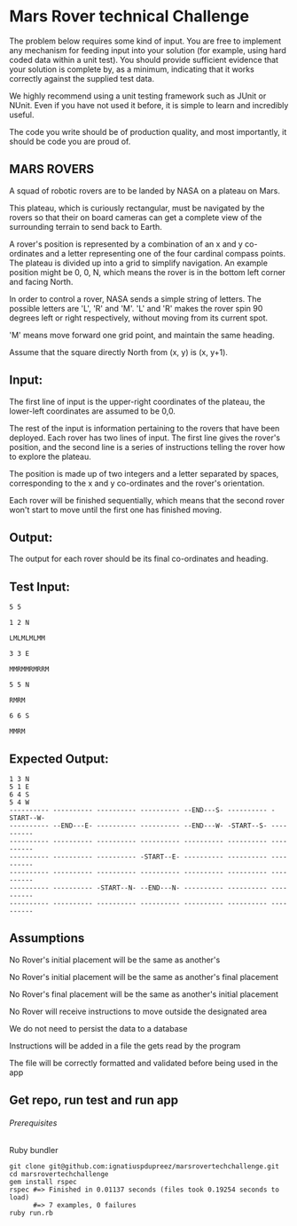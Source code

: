 # Mars Rover technical Challenge

The problem below requires some kind of input. You are free to implement any mechanism for feeding input into your solution (for example, using hard coded data within a unit test). You should provide sufficient evidence that your solution is complete by, as a minimum, indicating that it works correctly against the supplied test data.

We highly recommend using a unit testing framework such as JUnit or NUnit. Even if you have not used it before, it is simple to learn and incredibly useful.

The code you write should be of production quality, and most importantly, it should be code you are proud of.

## MARS ROVERS

A squad of robotic rovers are to be landed by NASA on a plateau on Mars.

This plateau, which is curiously rectangular, must be navigated by the rovers so that their on board cameras can get a complete view of the surrounding terrain to send back to Earth.

A rover's position is represented by a combination of an x and y co-ordinates and a letter representing one of the four cardinal compass points. The plateau is divided up into a grid to simplify navigation. An example position might be 0, 0, N, which means the rover is in the bottom left corner and facing North.

In order to control a rover, NASA sends a simple string of letters. The possible letters are 'L', 'R' and 'M'. 'L' and 'R' makes the rover spin 90 degrees left or right respectively, without moving from its current spot.

'M' means move forward one grid point, and maintain the same heading.

Assume that the square directly North from (x, y) is (x, y+1).

## Input:

The first line of input is the upper-right coordinates of the plateau, the lower-left coordinates are assumed to be 0,0.

The rest of the input is information pertaining to the rovers that have been deployed. Each rover has two lines of input. The first line gives the rover's position, and the second line is a series of instructions telling the rover how to explore the plateau.

The position is made up of two integers and a letter separated by spaces, corresponding to the x and y co-ordinates and the rover's orientation.

Each rover will be finished sequentially, which means that the second rover won't start to move until the first one has finished moving.

## Output:

The output for each rover should be its final co-ordinates and heading.

## Test Input:

```
5 5

1 2 N

LMLMLMLMM

3 3 E

MMRMMRMRRM

5 5 N

RMRM

6 6 S

MMRM
```
## Expected Output:
```
1 3 N
5 1 E
6 4 S
5 4 W
---------- ---------- ---------- ---------- --END---S- ---------- -START--W-
---------- --END---E- ---------- ---------- --END---W- -START--S- ----------
---------- ---------- ---------- ---------- ---------- ---------- ----------
---------- ---------- ---------- -START--E- ---------- ---------- ----------
---------- ---------- ---------- ---------- ---------- ---------- ----------
---------- ---------- -START--N- --END---N- ---------- ---------- ----------
---------- ---------- ---------- ---------- ---------- ---------- ----------
```

## Assumptions

No Rover's initial placement will be the same as another's

No Rover's initial placement will be the same as another's final placement

No Rover's final placement will be the same as another's initial placement

No Rover will receive instructions to move outside the designated area

We do not need to persist the data to a database

Instructions will be added in a file the gets read by the program

The file will be correctly formatted and validated before being used in the app

## Get repo, run test and run app

###### Prerequisites

Ruby
bundler

```
git clone git@github.com:ignatiuspdupreez/marsrovertechchallenge.git
cd marsrovertechchallenge
gem install rspec
rspec #=> Finished in 0.01137 seconds (files took 0.19254 seconds to load)
      #=> 7 examples, 0 failures
ruby run.rb
```
